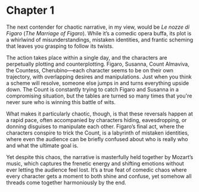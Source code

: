 # Chapter 1
The next contender for chaotic narrative, in my view, would be *Le nozze di Figaro* (*The Marriage of Figaro*). While it’s a comedic opera buffa, its plot is a whirlwind of misunderstandings, mistaken identities, and frantic scheming that leaves you grasping to follow its twists.

The action takes place within a single day, and the characters are perpetually plotting and counterplotting. Figaro, Susanna, Count Almaviva, the Countess, Cherubino—each character seems to be on their own trajectory, with overlapping desires and manipulations. Just when you think a scheme will resolve, someone else jumps in and turns everything upside down. The Count is constantly trying to catch Figaro and Susanna in a compromising situation, but the tables are turned so many times that you're never sure who is winning this battle of wits.

What makes it particularly chaotic, though, is that these reversals happen at a rapid pace, often accompanied by characters hiding, eavesdropping, or donning disguises to manipulate each other. Figaro’s final act, where the characters conspire to trick the Count, is a labyrinth of mistaken identities, where even the audience can be briefly confused about who is really who and what the ultimate goal is.

Yet despite this chaos, the narrative is masterfully held together by Mozart’s music, which captures the frenetic energy and shifting emotions without ever letting the audience feel lost. It’s a true feat of comedic chaos where every character gets a moment to both shine and confuse, yet somehow all threads come together harmoniously by the end.